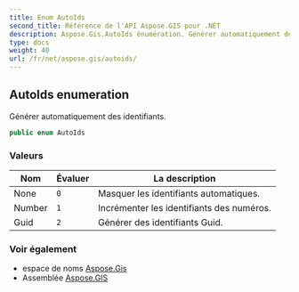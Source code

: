 ```yaml
---
title: Enum AutoIds
second_title: Référence de l'API Aspose.GIS pour .NET
description: Aspose.Gis.AutoIds énumération. Générer automatiquement des identifiants.
type: docs
weight: 40
url: /fr/net/aspose.gis/autoids/
---
```

## AutoIds enumeration

Générer automatiquement des identifiants.

```csharp
public enum AutoIds
```

### Valeurs

| Nom | Évaluer | La description |
| --- | --- | --- |
| None | `0` | Masquer les identifiants automatiques. |
| Number | `1` | Incrémenter les identifiants des numéros. |
| Guid | `2` | Générer des identifiants Guid. |

### Voir également

* espace de noms [Aspose.Gis](../../aspose.gis/)
* Assemblée [Aspose.GIS](../../)


